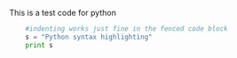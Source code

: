 
This is a test code for python 
```python
    #indenting works just fine in the fenced code block
    s = "Python syntax highlighting"
    print s
```
